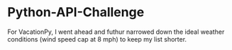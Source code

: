 # Python-API-Challenge
For VacationPy, I went ahead and futhur narrowed down the ideal weather conditions (wind speed cap at 8 mph) to keep my list shorter. 
